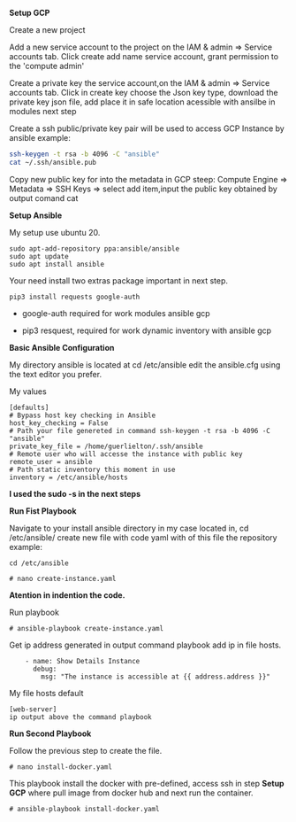 **Setup GCP**

Create a new project

Add a new service account to the project on the IAM & admin => Service accounts tab. Click create add name service account,
grant permission to the 'compute admin'

Create a private key the service account,on the IAM & admin => Service accounts tab. Click in create key choose the Json key type, download the private key json file, add place it in safe location acessible with ansilbe in modules next step

Create a ssh public/private key pair will be used to access GCP Instance by ansible example:

```sh
ssh-keygen -t rsa -b 4096 -C "ansible"
cat ~/.ssh/ansible.pub

```

Copy new public key for into the metadata in GCP steep: Compute Engine => Metadata => SSH Keys => select add item,input the public key obtained by output comand cat

**Setup Ansible**

My setup use ubuntu 20.

```
sudo apt-add-repository ppa:ansible/ansible
sudo apt update
sudo apt install ansible
```

Your need install two extras package important in next step.

```
pip3 install requests google-auth
```

- google-auth required for work modules ansible gcp

- pip3 resquest, required for work dynamic inventory with ansible gcp

**Basic Ansible Configuration**

My directory ansible is located at cd /etc/ansible
edit the ansible.cfg using the text editor you prefer.

My values

```
[defaults]
# Bypass host key checking in Ansible
host_key_checking = False
# Path your file genereted in command ssh-keygen -t rsa -b 4096 -C "ansible"
private_key_file = /home/guerlielton/.ssh/ansible
# Remote user who will accesse the instance with public key
remote_user = ansible
# Path static inventory this moment in use
inventory = /etc/ansible/hosts

```

**I used the sudo -s in the next steps**

**Run Fist Playbook**

Navigate to your install ansible directory in my case located in, cd /etc/ansible/
create new file with code yaml with of this file the repository example:

```
cd /etc/ansible

# nano create-instance.yaml

```

**Atention in indention the code.**

Run playbook

```
# ansible-playbook create-instance.yaml

```

Get ip address generated in output command playbook add ip in file hosts.

```
    - name: Show Details Instance
      debug:
        msg: "The instance is accessible at {{ address.address }}"
```

My file hosts default

```
[web-server]
ip output above the command playbook

```

**Run Second Playbook**

Follow the previous step to create the file.

```
# nano install-docker.yaml

```

This playbook install the docker with pre-defined, access ssh in step **Setup GCP**
where pull image from docker hub and next run the container.

```
# ansible-playbook install-docker.yaml

```
